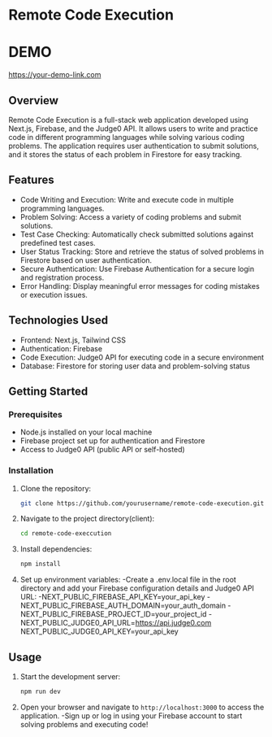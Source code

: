 # Remote Code Execution

# DEMO
https://your-demo-link.com  <!-- Replace with actual demo link -->

## Overview
Remote Code Execution is a full-stack web application developed using Next.js, Firebase, and the Judge0 API. It allows users to write and practice code in different programming languages while solving various coding problems. The application requires user authentication to submit solutions, and it stores the status of each problem in Firestore for easy tracking.

## Features
- Code Writing and Execution: Write and execute code in multiple programming languages.
- Problem Solving: Access a variety of coding problems and submit solutions.
- Test Case Checking: Automatically check submitted solutions against predefined test cases.
- User Status Tracking: Store and retrieve the status of solved problems in Firestore based on user authentication.
- Secure Authentication: Use Firebase Authentication for a secure login and registration process.
- Error Handling: Display meaningful error messages for coding mistakes or execution issues.

## Technologies Used
- Frontend: Next.js, Tailwind CSS
- Authentication: Firebase
- Code Execution: Judge0 API for executing code in a secure environment
- Database: Firestore for storing user data and problem-solving status

## Getting Started
### Prerequisites
- Node.js installed on your local machine
- Firebase project set up for authentication and Firestore
- Access to Judge0 API (public API or self-hosted)

### Installation
1. Clone the repository: 
   ```bash
   git clone https://github.com/yourusername/remote-code-execution.git  <!-- Replace with your actual repository link -->

2. Navigate to the project directory(client):

   ```bash
   cd remote-code-execcution
   ```

3. Install dependencies:

   ```bash
   npm install
   ```

4. Set up environment variables: 
  -Create a .env.local file in the root directory and add your Firebase configuration details and Judge0 API URL:
  -NEXT_PUBLIC_FIREBASE_API_KEY=your_api_key
  -NEXT_PUBLIC_FIREBASE_AUTH_DOMAIN=your_auth_domain
  -NEXT_PUBLIC_FIREBASE_PROJECT_ID=your_project_id
  -NEXT_PUBLIC_JUDGE0_API_URL=https://api.judge0.com
   NEXT_PUBLIC_JUDGE0_API_KEY=your_api_key


## Usage

1. Start the development server:

   ```bash
   npm run dev
   ```

2. Open your browser and navigate to `http://localhost:3000` to access the application.
  -Sign up or log in using your Firebase account to start solving problems and executing code!
